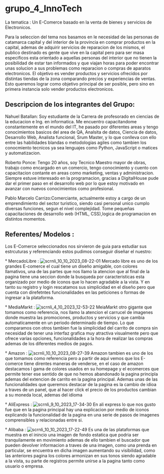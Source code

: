 # grupo_4_InnoTech

 La tematica : Un E-Comerce basado en la venta de bienes y servicios de Electronicos.

Para la seleccion del tema nos basamos en le necesidad de las personas de catamarca capital y del interior de la provincia en comprar productos en la capital, ademas de adquirir servicios de reparacion de los mismos, el publico destinado es gente que vive en la
capital pero para ser masa especificos esta orientado a aquellas personas del interior que no tienen la posibilidad de estar tan informados y que viajan horas para poder encontrar unas solucion a sus problemas como reparacion o compras de aparatos electronicos. El objetivo es vender productos y servicios ofrecidos por distintas tiendas de la zona comparando precios y experiencias de ventas. Esto queremos lograr como objetivo principal de ser posible, pero sino en primera instancia solo vender productos electronicos.

 ##  Descripcion de los integrantes del Grupo:

Nahuel Batallan: Soy estudiante de la Carrera de profesorado en ciencias de la educacion e Ing. en informatica. Me encuentro capacitandome constantemente en el mundo del IT, he pasado por diferentes areas y tengo conocimientos basicos del area
de QA, Analsita de datos, Ciencia de datos, Desarrollo Web, Analista funcional, Srum Master, y lo que conlleva con ello entre las habilidades blandas o metodologias agiles como tambien los conocmiento tecnicos ya sea lenguajes como Python, JavaScript o matices y automatizacion.

Roberto Ponce: Tengo 20 años, soy Tecnico Maestro mayor de obras, trabajo como encargado en un comercio, tengo conocimiento y cuento con capacitacion contante en areas como marketing, ventas y administracion. Siempre estuve interesado en la programacion, gracias a DigitalHouse pude dar el primer paso en el desarrollo web por lo que estoy motivado en avanzar con nuevos conocimientos como profesional. 

Pablo Marcelo Carrizo:Comerciante, actualmente estoy a cargo de un emprendimiento del sector turistico, siendo casi personal unico cumplo diversas funciones, segun el nivel complejidad. Tome pequeñas capacitaciones de desarrollo web (HTML, CSS),logica de programacion en distintos momentos.

  ##  Referentes/ Modelos :

 Los E-Comerce seleccionados nos sirvieron de guia para  estudiar sus estrcuturas y referenciando estos pudimos conseguir diseñar el nuestro:
 
° MercadoLibre :
![scrnli_10_10_2023_08-22-01](https://github.com/Meruem69/grupo_4_InnoTech/assets/118305060/0f5de857-dcd0-42aa-87d4-301fdf29f70f)
   Mercado libre es uno de los grandes E-comerce el cual tiene un diseño amigable, con colores llamativos, una de las partes que nos llamo la atencion que al final de la pagina tiene una seccion donde la busqueda por caracteristicas esta organizado por medio de iconos que lo hacen agradable a la vista. Y en tanto su registro y login rescatamos sus simplicidad en el diseño pero que cuenta con direfetntes funcionalidades en las peticiones o formas de ingresar a la plataforma.

° MediaMarkt :
![scrnli_4_10_2023_12-53-22](https://github.com/Meruem69/grupo_4_InnoTech/assets/118305060/1d9203cd-3ca4-412f-91ef-10e85de5bf47)
   MeiaMarkt otro gigante que tomamos como referencia, nos llamo la atencion el carrucel de imagenes donde muestra las promociones, productos y servicios y que cambia automaticamente en un periodo determinado de tiempo. Lo que comparamos con otros tambien fue la simplicidad del carrito de compra sin necesidad de tener una interfaz grafica muy atractiva visualmente pero que ofrece varias opciones, funcionalidades a la hora de realizar las compras ademas de los diferentes medios de pagos.

° Amazon :
![scrnli_10_10_2023_08-27-39](https://github.com/Meruem69/grupo_4_InnoTech/assets/118305060/60820c7a-6949-4cc0-bba5-52bb445336b0)
   Amazon tambien es uno de los que tomamos como referencia pero a partir de aqui vemos que los E-comerce tiene direntes maneras de venderse, en el caso de amazon destacamos l gama de colores usados en su homepage y el ecomerces que permite tener ese sentido de que no hemos abandonado la pagina principla ademas del extencion de carrito en la pagina principal. Ademas unas de las funcionalidades que queremos destacar de la pagina es la cambio de idioa a traves de un panel, que al hacer click el precio de los productos cambian a su moneda local, ademas del idioma

° AliExpress :
![scrnli_9_10_2023_17-34-30](https://github.com/Meruem69/grupo_4_InnoTech/assets/118305060/0b21acaf-d07b-4f8b-8be2-1013ea8b9133)
  En ali express lo que nos gusto fue que en la pagina principal hay una explicacion por medio de iconos explicando la funcionalidad de la pagina en una serie de pasos de imagenes comprensibles y relacionadas entre si. 

° Alibaba :
![scrnli_10_10_2023_17-22-49](https://github.com/Meruem69/grupo_4_InnoTech/assets/118305060/fb7de728-a20f-480e-aa4d-e3607765d203)
  Es una de las plataformas que muestra en el inincio una imagen de fondo estatica que podria ser tranquilamente en movimiento ademas de ello tambien el buscador que pueden devolver informacion a traves de una imagen, como una prenda en particular, se encuentra en dicha imagen aumentando su visibilidad, como las anteriores pagina los colores armonizan en sus tonos siendo agradable a la vista, su parte de registros permite unirse a la pagina tanto como usuario o empresa.










